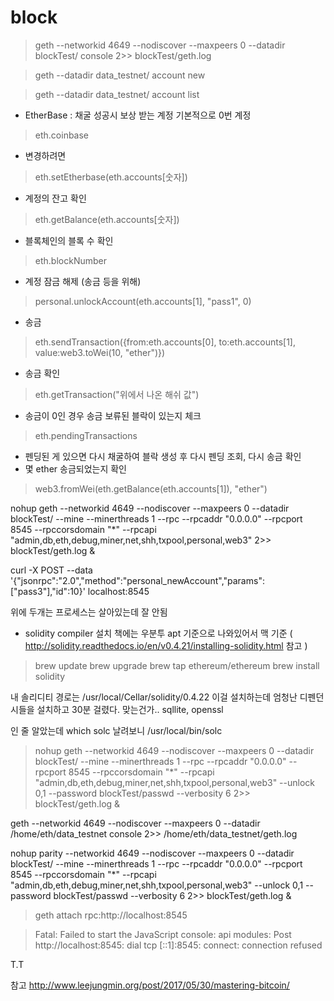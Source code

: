 # block


> geth --networkid 4649 --nodiscover --maxpeers 0 --datadir blockTest/ console 2>> blockTest/geth.log

> geth --datadir data_testnet/ account new

> geth --datadir data_testnet/ account list

- EtherBase : 채굴 성공시 보상 받는 계정 기본적으로 0번 계정
> eth.coinbase
- 변경하려면
> eth.setEtherbase(eth.accounts[숫자])
- 계정의 잔고 확인
> eth.getBalance(eth.accounts[숫자])
- 블록체인의 블록 수 확인
> eth.blockNumber
- 계정 잠금 해제 (송금 등을 위해)
> personal.unlockAccount(eth.accounts[1], "pass1", 0)
- 송금
> eth.sendTransaction({from:eth.accounts[0], to:eth.accounts[1], value:web3.toWei(10, "ether")})
- 송금 확인
> eth.getTransaction("위에서 나온 해쉬 값")
- 송금이 0인 경우 송금 보류된 블락이 있는지 체크
> eth.pendingTransactions
- 펜딩된 게 있으면 다시 채굴하여 블락 생성 후 다시 펜딩 조회, 다시 송금 확인
- 몇 ether 송금되었는지 확인
> web3.fromWei(eth.getBalance(eth.accounts[1]), "ether")

nohup geth --networkid 4649 --nodiscover --maxpeers 0 --datadir blockTest/ --mine --minerthreads 1 --rpc --rpcaddr "0.0.0.0" --rpcport 8545 --rpccorsdomain "*" --rpcapi "admin,db,eth,debug,miner,net,shh,txpool,personal,web3" 2>> blockTest/geth.log &



curl -X POST --data '{"jsonrpc":"2.0","method":"personal_newAccount","params":["pass3"],"id":10}' localhost:8545


위에 두개는 프로세스는 살아있는데 잘 안됨

- solidity compiler 설치
 책에는 우분투 apt 기준으로 나와있어서 맥 기준 ( http://solidity.readthedocs.io/en/v0.4.21/installing-solidity.html 참고 )
> brew update
> brew upgrade
> brew tap ethereum/ethereum
> brew install solidity

내 솔리디티 경로는
/usr/local/Cellar/solidity/0.4.22
이걸 설치하는데 엄청난 디펜던시들을 설치하고 30분 걸렸다. 맞는건가..  sqllite, openssl 

인 줄 알았는데 which solc 날려보니 /usr/local/bin/solc


> nohup geth --networkid 4649 --nodiscover --maxpeers 0 --datadir blockTest/ --mine --minerthreads 1 --rpc --rpcaddr "0.0.0.0" --rpcport 8545 --rpccorsdomain "*" --rpcapi "admin,db,eth,debug,miner,net,shh,txpool,personal,web3" --unlock 0,1 --password blockTest/passwd --verbosity 6 2>> blockTest/geth.log &



geth --networkid 4649 --nodiscover --maxpeers 0 --datadir /home/eth/data_testnet console 2>> /home/eth/data_testnet/geth.log

nohup parity --networkid 4649 --nodiscover --maxpeers 0 --datadir blockTest/ --mine --minerthreads 1 --rpc --rpcaddr "0.0.0.0" --rpcport 8545 --rpccorsdomain "*" --rpcapi "admin,db,eth,debug,miner,net,shh,txpool,personal,web3" --unlock 0,1 --password blockTest/passwd --verbosity 6 2>> blockTest/geth.log &

> geth attach rpc:http://localhost:8545


> Fatal: Failed to start the JavaScript console: api modules: Post http://localhost:8545: dial tcp [::1]:8545: connect: connection refused

T.T


참고
http://www.leejungmin.org/post/2017/05/30/mastering-bitcoin/





